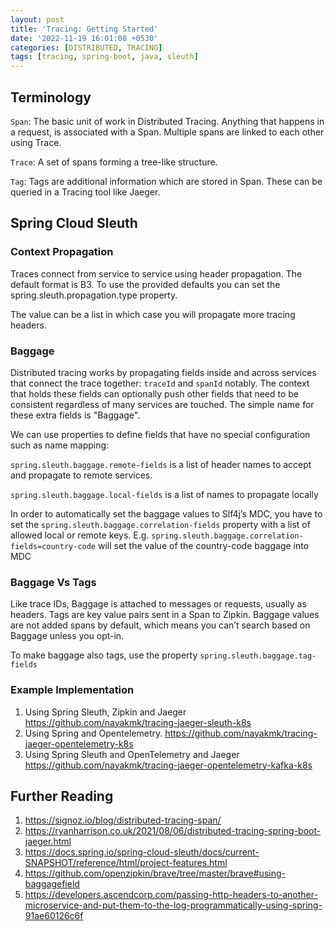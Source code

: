 ```yaml
---
layout: post
title: 'Tracing: Getting Started'
date: '2022-11-19 16:01:08 +0530'
categories: [DISTRIBUTED, TRACING]
tags: [tracing, spring-boot, java, sleuth]
---
```

## Terminology

`Span`: The basic unit of work in Distributed Tracing. Anything that happens in a request, is associated with a Span. Multiple spans are linked to each other using Trace.

`Trace`: A set of spans forming a tree-like structure.

`Tag`: Tags are additional information which are stored in Span. These can be queried in a Tracing tool like Jaeger.

## Spring Cloud Sleuth 

### Context Propagation

Traces connect from service to service using header propagation. The default format is B3. To use the provided defaults you can set the spring.sleuth.propagation.type property. 

The value can be a list in which case you will propagate more tracing headers.

### Baggage

Distributed tracing works by propagating fields inside and across services that connect the trace together: `traceId` and `spanId` notably. The context that holds these fields can optionally push other fields that need to be consistent regardless of many services are touched. The simple name for these extra fields is "Baggage".

We can use properties to define fields that have no special configuration such as name mapping:

`spring.sleuth.baggage.remote-fields` is a list of header names to accept and propagate to remote services.

`spring.sleuth.baggage.local-fields` is a list of names to propagate locally

In order to automatically set the baggage values to Slf4j’s MDC, you have to set the `spring.sleuth.baggage.correlation-fields` property with a list of allowed local or remote keys. E.g. `spring.sleuth.baggage.correlation-fields=country-code` will set the value of the country-code baggage into MDC

### Baggage Vs Tags

Like trace IDs, Baggage is attached to messages or requests, usually as headers. Tags are key value pairs sent in a Span to Zipkin. Baggage values are not added spans by default, which means you can’t search based on Baggage unless you opt-in.

To make baggage also tags, use the property `spring.sleuth.baggage.tag-fields`

### Example Implementation

1.  Using Spring Sleuth, Zipkin and Jaeger https://github.com/nayakmk/tracing-jaeger-sleuth-k8s
2. Using Spring and Opentelemetry. https://github.com/nayakmk/tracing-jaeger-opentelemetry-k8s
3. Using Spring Sleuth and OpenTelemetry and Jaeger https://github.com/nayakmk/tracing-jaeger-opentelemetry-kafka-k8s

## Further Reading

1. https://signoz.io/blog/distributed-tracing-span/
2. https://ryanharrison.co.uk/2021/08/06/distributed-tracing-spring-boot-jaeger.html
3. https://docs.spring.io/spring-cloud-sleuth/docs/current-SNAPSHOT/reference/html/project-features.html
4. https://github.com/openzipkin/brave/tree/master/brave#using-baggagefield
5. https://developers.ascendcorp.com/passing-http-headers-to-another-microservice-and-put-them-to-the-log-programmatically-using-spring-91ae60126c6f